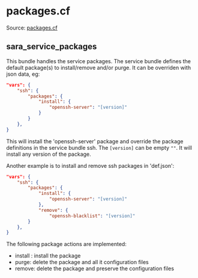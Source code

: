 # packages.cf

Source: [packages.cf](/masterfiles/lib/surfsara/packages.cf)

## sara_service_packages
This bundle handles  the service packages. The service bundle defines the default
package(s) to install/remove and/or purge. It can be overriden with json data, eg:
```json
"vars": {
    "ssh": {
        "packages": {
            "install": {
                "openssh-server": "[version]"
            }
        }
    },
}
```

This will install the 'openssh-server' package and override the package definitions in the service bundle ssh.
The `[version]` can be empty `""`. It will install any version of the package.

Another example is to install and remove ssh packages in 'def.json':
```json
"vars": {
    "ssh": {
        "packages": {
            "install": {
                "openssh-server": "[version]"
            },
            "remove": {
                "openssh-blacklist": "[version]"
        }
    },
}
```

The following package actions are implemented:
 * install : install the package
 * purge: delete the package and all it configuration files
 * remove: delete the package and preserve the configuration files
